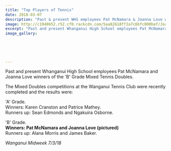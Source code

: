 ```yaml
---
title: "Top Players of Tennis"
date: 2018-03-07
description: "Past & present WHS employees Pat McNamara & Joanna Love winners of..."
image: http://c1940652.r52.cf0.rackcdn.com/5aa82618ff2a7c6bfc000baf/Joanne-Love-photo-from-her-tennin.jpg
excerpt: "Past and present Whanganui High School employees Pat McNamara and Joanna Love winners of the 'B' Grade Mixed Tennis Doubles."
image_gallery:
    
    
    
    
    
---
```


<p>Past and present Whanganui High School employees<strong>&nbsp;</strong>Pat McNamara and Joanna Love winners of the 'B' Grade Mixed Tennis Doubles.</p>
<p>The Mixed Doubles competitions at the Wanganui Tennis Club were recently completed and the results were:</p>
<p>'A' Grade.&nbsp; <br />Winners: Karen Cranston and Patrice Mathey. <br />Runners up: Sean Edmonds and Ngakuira Osborne.</p>
<p>'B' Grade.<br /><strong>Winners: Pat McNamara and Joanna Love (pictured)</strong><br />Runners up: Alana Morris and James Baker.</p>
<p><em>Wanganui Midweek 7/3/18</em></p>

